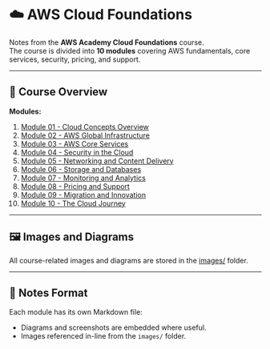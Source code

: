 # ☁️ AWS Cloud Foundations

Notes from the **AWS Academy Cloud Foundations** course.  
The course is divided into **10 modules** covering AWS fundamentals, core services, security, pricing, and support.

---

## 📑 Course Overview

**Modules:**

1. [Module 01 - Cloud Concepts Overview](module-01.md)
2. [Module 02 - AWS Global Infrastructure](module-02.md)
3. [Module 03 - AWS Core Services](module-03.md)
4. [Module 04 - Security in the Cloud](module-04.md)
5. [Module 05 - Networking and Content Delivery](module-05.md)
6. [Module 06 - Storage and Databases](module-06.md)
7. [Module 07 - Monitoring and Analytics](module-07.md)
8. [Module 08 - Pricing and Support](module-08.md)
9. [Module 09 - Migration and Innovation](module-09.md)
10. [Module 10 - The Cloud Journey](module-10.md)

---

## 🖼 Images and Diagrams
All course-related images and diagrams are stored in the [images/](images/) folder.

---

## 📌 Notes Format
Each module has its own Markdown file:
- Diagrams and screenshots are embedded where useful.
- Images referenced in-line from the `images/` folder.